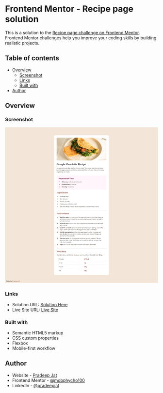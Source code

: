 # Frontend Mentor - Recipe page solution

This is a solution to the [Recipe page challenge on Frontend Mentor](https://www.frontendmentor.io/challenges/recipe-page-KiTsR8QQKm). Frontend Mentor challenges help you improve your coding skills by building realistic projects. 

## Table of contents

- [Overview](#overview)
  - [Screenshot](#screenshot)
  - [Links](#links)
  - [Built with](#built-with)
- [Author](#author)


## Overview

### Screenshot

![](./assets/images/screenshot.png)


### Links

- Solution URL: [Solution Here](https://github.com/mobphycho100/Frontend-Mentor-Recipe-page)
- Live Site URL: [Live Site](https://your-live-site-url.com)

### Built with

- Semantic HTML5 markup
- CSS custom properties
- Flexbox
- Mobile-first workflow


## Author

- Website - [Pradeep Jat](https://pradeepjat.netlify.app)
- Frontend Mentor - [@mobphycho100](https://www.frontendmentor.io/profile/@mobphycho100)
- LinkedIn - [@pradeepjat](https://www.linkedin.com/in/pradeepjat/)


